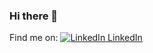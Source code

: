 ### Hi there 👋

Find me on: [![LinkedIn](https://i.stack.imgur.com/gVE0j.png) LinkedIn](https://www.linkedin.com/in/henrik-hellem/)

